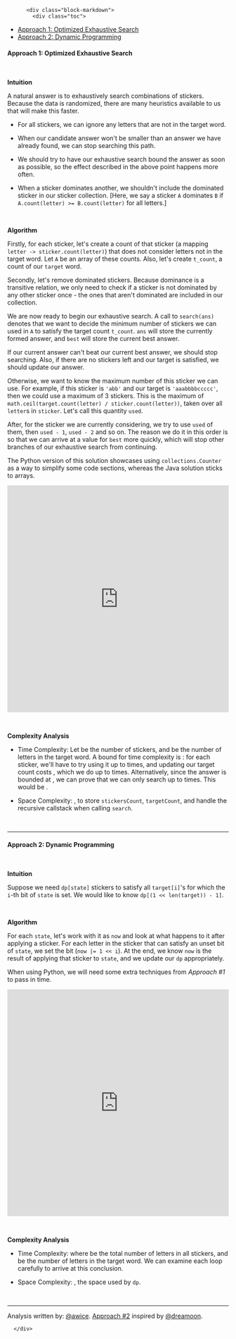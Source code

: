 <div class="article-body">
        
          <div class="block-markdown">
            <div class="toc">
<ul>
<li><a href="#approach-1-optimized-exhaustive-search">Approach 1: Optimized Exhaustive Search</a></li>
<li><a href="#approach-2-dynamic-programming">Approach 2: Dynamic Programming</a></li>
</ul>
</div>
<h4 id="approach-1-optimized-exhaustive-search">Approach 1: Optimized Exhaustive Search</h4>
<p><br></p>
<p><strong>Intuition</strong></p>
<p>A natural answer is to exhaustively search combinations of stickers.  Because the data is randomized, there are many heuristics available to us that will make this faster.</p>
<ul>
<li>
<p>For all stickers, we can ignore any letters that are not in the target word.</p>
</li>
<li>
<p>When our candidate answer won't be smaller than an answer we have already found, we can stop searching this path.</p>
</li>
<li>
<p>We should try to have our exhaustive search bound the answer as soon as possible, so the effect described in the above point happens more often.</p>
</li>
<li>
<p>When a sticker dominates another, we shouldn't include the dominated sticker in our sticker collection.  [Here, we say a sticker <code>A</code> dominates <code>B</code> if <code>A.count(letter) &gt;= B.count(letter)</code> for all letters.]</p>
</li>
</ul>
<p><br></p>
<p><strong>Algorithm</strong></p>
<p>Firstly, for each sticker, let's create a count of that sticker (a mapping <code>letter -&gt; sticker.count(letter)</code>) that does not consider letters not in the target word.  Let <code>A</code> be an array of these counts.  Also, let's create <code>t_count</code>, a count of our <code>target</code> word.</p>
<p>Secondly, let's remove dominated stickers.  Because dominance is a transitive relation, we only need to check if a sticker is not dominated by any other sticker once - the ones that aren't dominated are included in our collection.</p>
<p>We are now ready to begin our exhaustive search.  A call to <code>search(ans)</code> denotes that we want to decide the minimum number of stickers we can used in <code>A</code> to satisfy the target count <code>t_count</code>.  <code>ans</code> will store the currently formed answer, and <code>best</code> will store the current best answer.</p>
<p>If our current answer can't beat our current best answer, we should stop searching.  Also, if there are no stickers left and our target is satisfied, we should update our answer.</p>
<p>Otherwise, we want to know the maximum number of this sticker we can use.  For example, if this sticker is <code>'abb'</code> and our target is <code>'aaabbbbccccc'</code>, then we could use a maximum of 3 stickers.  This is the maximum of <code>math.ceil(target.count(letter) / sticker.count(letter))</code>, taken over all <code>letter</code>s in <code>sticker</code>.  Let's call this quantity <code>used</code>.</p>
<p>After, for the sticker we are currently considering, we try to use <code>used</code> of them, then <code>used - 1</code>, <code>used - 2</code> and so on.  The reason we do it in this order is so that we can arrive at a value for <code>best</code> more quickly, which will stop other branches of our exhaustive search from continuing.</p>
<p>The Python version of this solution showcases using <code>collections.Counter</code> as a way to simplify some code sections, whereas the Java solution sticks to arrays.</p>
<iframe src="https://leetcode.com/playground/KP3fS7G3/shared" frameborder="0" name="KP3fS7G3" width="100%" height="515"></iframe>

<p><br></p>
<p><strong>Complexity Analysis</strong></p>
<ul>
<li>
<p>Time Complexity: Let <script type="math/tex; mode=display">N</script> be the number of stickers, and <script type="math/tex; mode=display">T</script> be the number of letters in the target word.  A bound for time complexity is <script type="math/tex; mode=display">O(N^{T+1} T^2)</script>: for each sticker, we'll have to try using it up to <script type="math/tex; mode=display">T+1</script> times, and updating our target count costs <script type="math/tex; mode=display">O(T)</script>, which we do up to <script type="math/tex; mode=display">T</script> times.  Alternatively, since the answer is bounded at <script type="math/tex; mode=display">T</script>, we can prove that we can only search up to <script type="math/tex; mode=display">\binom{N+T-1}{T-1}</script> times.  This would be <script type="math/tex; mode=display">O(\binom{N+T-1}{T-1} T^2)</script>.</p>
</li>
<li>
<p>Space Complexity: <script type="math/tex; mode=display">O(N+T)</script>, to store <code>stickersCount</code>, <code>targetCount</code>, and handle the recursive callstack when calling <code>search</code>.</p>
</li>
</ul>
<p><br></p>
<hr>
<h4 id="approach-2-dynamic-programming">Approach 2: Dynamic Programming</h4>
<p><br></p>
<p><strong>Intuition</strong></p>
<p>Suppose we need <code>dp[state]</code> stickers to satisfy all <code>target[i]</code>'s for which the <code>i</code>-th bit of <code>state</code> is set.  We would like to know <code>dp[(1 &lt;&lt; len(target)) - 1]</code>.</p>
<p><br></p>
<p><strong>Algorithm</strong></p>
<p>For each <code>state</code>, let's work with it as <code>now</code> and look at what happens to it after applying a sticker.  For each letter in the sticker that can satisfy an unset bit of <code>state</code>, we set the bit (<code>now |= 1 &lt;&lt; i</code>).  At the end, we know <code>now</code> is the result of applying that sticker to <code>state</code>, and we update our <code>dp</code> appropriately.</p>
<p>When using Python, we will need some extra techniques from <em>Approach #1</em> to pass in time.</p>
<iframe src="https://leetcode.com/playground/JTZ2SYco/shared" frameborder="0" name="JTZ2SYco" width="100%" height="515"></iframe>

<p><br></p>
<p><strong>Complexity Analysis</strong></p>
<ul>
<li>
<p>Time Complexity: <script type="math/tex; mode=display">O(2^T * S * T)</script> where <script type="math/tex; mode=display">S</script> be the total number of letters in all stickers, and <script type="math/tex; mode=display">T</script> be the number of letters in the target word.  We can examine each loop carefully to arrive at this conclusion.</p>
</li>
<li>
<p>Space Complexity: <script type="math/tex; mode=display">O(2^T)</script>, the space used by <code>dp</code>.</p>
</li>
</ul>
<p><br></p>
<hr>
<p>Analysis written by: <a href="https://leetcode.com/awice">@awice</a>.  <a href="https://leetcode.com/contest/leetcode-weekly-contest-53/ranking">Approach #2</a> inspired by <a href="https://leetcode.com/dreamoon">@dreamoon</a>.</p>
          </div>
        
      </div>